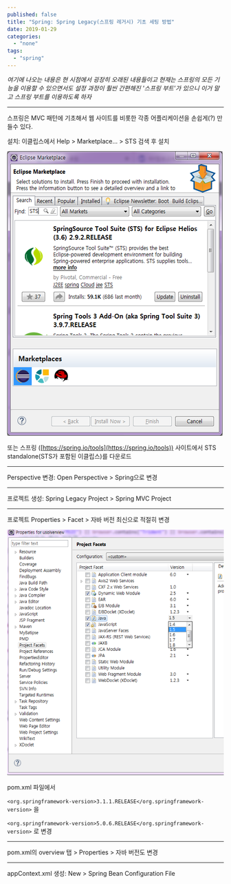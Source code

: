 ```yaml
---
published: false
title: "Spring: Spring Legacy(스프링 레거시) 기초 세팅 방법"
date: 2019-01-29
categories: 
  - "none"
tags: 
  - "spring"
---
```


_여기에 나오는 내용은 현 시점에서 굉장히 오래된 내용들이고 현재는 스프링의 모든 기능을 이용할 수 있으면서도 설정 과정이 훨씬 간편해진 '스프링 부트'가 있으니 이거 말고 스프링 부트를 이용하도록 하자_

* * *

스프링은 MVC 패턴에 기초해서 웹 사이트를 비롯한 각종 어플리케이션을 손쉽게(?) 만들수 있다.

설치: 이클립스에서 Help > Marketplace... > STS 검색 후 설치

 ![](/assets/img/wp-content/uploads/2019/01/spring-sts.png)

또는 스프링 ([https://spring.io/tools](https://spring.io/tools)) 사이트에서 STS standalone(STS가 포함된 이클립스)를 다운로드

* * *

Perspective 변경: Open Perspective > Spring으로 변경

* * *

프로젝트 생성: Spring Legacy Project > Spring MVC Project

* * *

프로젝트 Properties > Facet > 자바 버전 최신으로 적절히 변경

 ![](/assets/img/wp-content/uploads/2019/01/spring-facet.png)

pom.xml 파일에서

`<org.springframework-version>3.1.1.RELEASE</org.springframework-version>` 을

`<org.springframework-version>5.0.6.RELEASE</org.springframework-version>` 로 변경

* * *

pom.xml의 overview 탭 > Properties > 자바 버전도 변경

* * *

appContext.xml 생성: New > Spring Bean Configuration File
